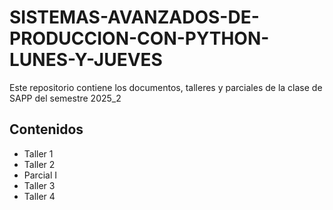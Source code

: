 # SISTEMAS-AVANZADOS-DE-PRODUCCION-CON-PYTHON-LUNES-Y-JUEVES
Este repositorio contiene los documentos, talleres y parciales de la clase de SAPP del semestre 2025_2

## Contenidos

- Taller 1
- Taller 2
- Parcial I
- Taller 3
- Taller 4

